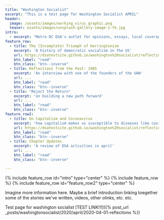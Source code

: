 ```yaml
---
title: "Washington Socialist"
excerpt: "This is a test page for Washington Socialist APRIL"
header:
  image: /assets/images/working_virus_graphic.png
  teaser: assets/images/unsplash-gallery-image-1-th.jpg
intro:
  - excerpt: "Metro DC DSA's outlet for opinions, essays, local coverage, and analysis."
feature_row:
  - title: The (Incomplete) Triumph of Harringtonism
    excerpt: 'A history of democratic socialism in the US'
    url: https://dsatestsite.github.io/washington%20socialist/reflections/
    btn_label: "read"
    btn_class: "btn--inverse"
  - title: Reflections from the Past: 1985
    excerpt: 'An interview with one of the founders of the UAW' 
    url: ...
    btn_label: "read"
    btn_class: "btn--inverse"
  - title: "Reject the Return"
    excerpt: 'on building a new path forward' 
    url: ...
    btn_label: "read"
    btn_class: "btn--inverse"   
feature_row2:
  - title: On Capitalism and Coronavirus
    excerpt: 'how capitalism makes us susceptible to diseases like covid'
    url: https://dsatestsite.github.io/washington%20socialist/reflections/
    btn_label: "read"
    btn_class: "btn--inverse"
  - title: Chapter Updates
    excerpt: 'A review of DSA activities in april' 
    url: ...
    btn_label: "read"
    btn_class: "btn--inverse"

---
```

{% include feature_row id="intro" type="center" %}
{% include feature_row %}
{% include feature_row id="feature_row2" type="center" %}

Imagine more information here. Maybe a brief introduction linking toegether some of the stories we've written, videos, other olinks, etc. etc. 

Test page for washington socialist [TEST LINK!!!]({% post_url _posts/washingtonsocialist/2020/april/2020-04-01-reflections %})
